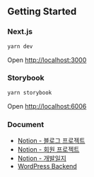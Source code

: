 ## Getting Started

### Next.js

```bash
yarn dev
```

Open [http://localhost:3000](http://localhost:3000)

### Storybook

```bash
yarn storybook
```

Open [http://localhost:6006](http://localhost:6006)

### Document

- [Notion - 블로그 프로젝트](https://www.notion.so/IOB-V1-ef8a2eea4b934904a06396fba00a2e7e?pvs=4)
- [Notion - 회원 프로젝트](https://www.notion.so/IOB-V1-426e3ec9273e43b084b285e6018545cc?pvs=4)
- [Notion - 개발일지](https://www.notion.so/d81e1e519d1f45619463d521f556e29a?pvs=4)
- [WordPress Backend](https://iob-develop.firepunch.buzz/wp-admin/)
